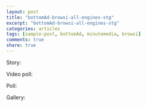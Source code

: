 ```yaml
---
layout: post
title: "bottomAd-browsi-all-engines-stg"
excerpt: "bottomAd-browsi-all-engines-stg"
categories: articles
tags: [sample-post, bottomAd, minutemedia, browsi]
comments: true
share: true
---
```


Story: 

<div class="apester-media" data-media-id="5f33b4b7141f0faa3807a8e6" height="512"></div>

Video poll:

<div class="apester-media" data-media-id="5f33b55a141f0f57ce07a8eb" height="388"></div>

Poll: 

<div class="apester-media" data-media-id="5f33b4db141f0fa73d07a8e8" height="350"></div>

Gallery:

<div class="apester-media" data-media-id="5f33b5fa141f0f986907a8ec" height="512"></div>


<script async src="https://static.stg.apester.com/js/sdk/latest/apester-sdk.js"></script>
